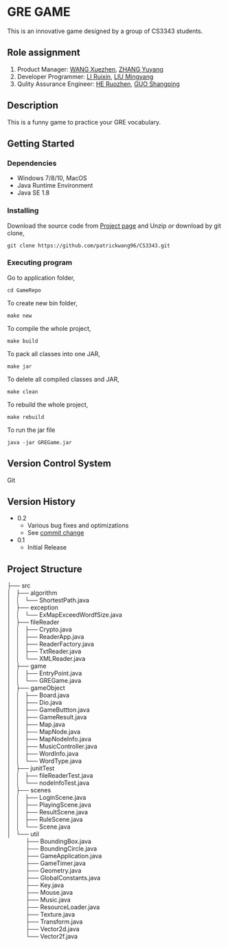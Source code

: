 # GRE GAME

This is an innovative game designed by a group of CS3343 students.  

## Role assignment

1. Product Manager: [WANG Xuezhen](https://github.com/William-WANG2), [ZHANG Yuyang](https://github.com/1319992808)
2. Developer Programmer: [LI Ruixin](https://github.com/Ruixin-LI), [LIU Mingyang](https://github.com/konolmyda)
3. Qulity Assurance Engineer: [HE Ruozhen](https://github.com/Catherine-R-He), [GUO Shangping](https://github.com/shangpguo2)

## Description

This is a funny game to practice your GRE vocabulary.

## Getting Started

### Dependencies

* Windows 7/8/10, MacOS
* Java Runtime Environment
* Java SE 1.8

### Installing

Download the source code from [Project page](https://github.com/William-WANG2/CS3343-Project) and Unzip
*or* download by git clone,
```
git clone https://github.com/patrickwang96/CS3343.git
```

### Executing program

Go to application folder,

```
cd GameRepo
```

To create new bin folder, 
```
make new 
```

To compile the whole project,    
```
make build
```

To pack all classes into one JAR, 
```
make jar
```

To delete all compiled classes and JAR, 
```
make clean
```

To rebuild the whole project, 
```
make rebuild
```

To run the jar file
```
java -jar GREGame.jar
```



## Version Control System

Git

## Version History

* 0.2
    * Various bug fixes and optimizations
    * See [commit change](https://github.com/William-WANG2/CS3343-Project/graphs/commit-activity)
* 0.1
    * Initial Release

## Project Structure
├── src<br>
│   ├── algorithm<br>
│   │   └── ShortestPath.java<br>
│   ├── exception<br>
│   │   └── ExMapExceedWordfSize.java<br>
│   ├── fileReader<br>
│   │   ├── Crypto.java<br>
│   │   ├── ReaderApp.java<br>
│   │   ├── ReaderFactory.java<br>
│   │   ├── TxtReader.java<br>
│   │   └── XMLReader.java<br>
│   ├── game<br>
│   │   ├── EntryPoint.java<br>
│   │   └── GREGame.java<br>
│   ├── gameObject<br>
│   │   ├── Board.java<br>
│   │   ├── Dio.java<br>
│   │   ├── GameButtton.java<br>
│   │   ├── GameResult.java<br>
│   │   ├── Map.java<br>
│   │   ├── MapNode.java<br>
│   │   ├── MapNodeInfo.java<br>
│   │   ├── MusicController.java<br>
│   │   ├── WordInfo.java<br>
│   │   └── WordType.java<br>
│   ├── junitTest<br>
│   │   ├── fileReaderTest.java<br>
│   │   └── nodeInfoTest.java<br>
│   ├── scenes<br>
│   │   ├── LoginScene.java<br>
│   │   ├── PlayingScene.java<br>
│   │   ├── ResultScene.java<br>
│   │   ├── RuleScene.java<br>
│   │   └── Scene.java<br>
│   └── util<br>
&nbsp;&nbsp;&nbsp;&nbsp;&nbsp;&nbsp;&nbsp;&nbsp;&nbsp;&nbsp;&nbsp;├── BoundingBox.java<br>
&nbsp;&nbsp;&nbsp;&nbsp;&nbsp;&nbsp;&nbsp;&nbsp;&nbsp;&nbsp;&nbsp;├── BoundingCircle.java<br>
&nbsp;&nbsp;&nbsp;&nbsp;&nbsp;&nbsp;&nbsp;&nbsp;&nbsp;&nbsp;&nbsp;├── GameApplication.java<br>
&nbsp;&nbsp;&nbsp;&nbsp;&nbsp;&nbsp;&nbsp;&nbsp;&nbsp;&nbsp;&nbsp;├── GameTimer.java<br>
&nbsp;&nbsp;&nbsp;&nbsp;&nbsp;&nbsp;&nbsp;&nbsp;&nbsp;&nbsp;&nbsp;├── Geometry.java<br>
&nbsp;&nbsp;&nbsp;&nbsp;&nbsp;&nbsp;&nbsp;&nbsp;&nbsp;&nbsp;&nbsp;├── GlobalConstants.java<br>
&nbsp;&nbsp;&nbsp;&nbsp;&nbsp;&nbsp;&nbsp;&nbsp;&nbsp;&nbsp;&nbsp;├── Key.java<br>
&nbsp;&nbsp;&nbsp;&nbsp;&nbsp;&nbsp;&nbsp;&nbsp;&nbsp;&nbsp;&nbsp;├── Mouse.java<br>
&nbsp;&nbsp;&nbsp;&nbsp;&nbsp;&nbsp;&nbsp;&nbsp;&nbsp;&nbsp;&nbsp;├── Music.java<br>
&nbsp;&nbsp;&nbsp;&nbsp;&nbsp;&nbsp;&nbsp;&nbsp;&nbsp;&nbsp;&nbsp;├── ResourceLoader.java<br>
&nbsp;&nbsp;&nbsp;&nbsp;&nbsp;&nbsp;&nbsp;&nbsp;&nbsp;&nbsp;&nbsp;├── Texture.java<br>
&nbsp;&nbsp;&nbsp;&nbsp;&nbsp;&nbsp;&nbsp;&nbsp;&nbsp;&nbsp;&nbsp;├── Transform.java<br>
&nbsp;&nbsp;&nbsp;&nbsp;&nbsp;&nbsp;&nbsp;&nbsp;&nbsp;&nbsp;&nbsp;├── Vector2d.java<br>
&nbsp;&nbsp;&nbsp;&nbsp;&nbsp;&nbsp;&nbsp;&nbsp;&nbsp;&nbsp;&nbsp;└── Vector2f.java<br>